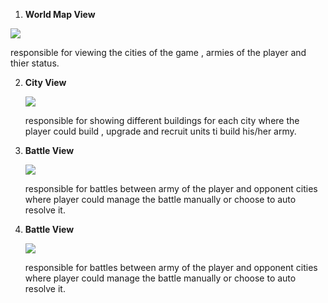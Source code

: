 <p float="left">
<!-- <p float="left">
  <img src="https://user-images.githubusercontent.com/94145850/161749750-67aa8109-ab58-4db4-97ed-9069af788972.png" width="330" />
  <img src="https://user-images.githubusercontent.com/94145850/161751500-9dd3d2d6-c84e-46d4-ba33-64b027146460.png" width="330" /> 
  <img src="https://user-images.githubusercontent.com/94145850/161753568-a386bf2f-5405-4d40-9b78-840a5f6d28ee.png" width="330" />
  <img src="https://user-images.githubusercontent.com/94145850/161752392-97201379-714c-4171-a2b7-db47ce9e6fe1.png" width="330" />
</p>
 -->

 1) <strong> World Map View </strong> 


   <img src = "https://user-images.githubusercontent.com/94145850/161749750-67aa8109-ab58-4db4-97ed-9069af788972.png" >

   responsible for viewing the cities of the game , armies of the player and thier status.

2) <strong> City View </strong>


   <img src = "https://user-images.githubusercontent.com/94145850/161751500-9dd3d2d6-c84e-46d4-ba33-64b027146460.png">

   responsible for showing different buildings for each city where the player could build , upgrade and recruit units ti build his/her army.


3) <strong> Battle View </strong> 


   <img src = "https://user-images.githubusercontent.com/94145850/161753568-a386bf2f-5405-4d40-9b78-840a5f6d28ee.png"> 

   responsible for battles between army of the player and opponent cities where player could manage the battle manually or choose to auto resolve it.

3) <strong> Battle View </strong> 


   <img src = "https://user-images.githubusercontent.com/94145850/161752392-97201379-714c-4171-a2b7-db47ce9e6fe1.png"> 

   responsible for battles between army of the player and opponent cities where player could manage the battle manually or choose to auto resolve it.

